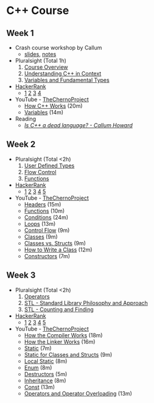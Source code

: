 C++ Course
==========

Week 1
------
- Crash course workshop by Callum
    - [slides](https://hackmd.io/p/S1WA-y7vE#/), [notes](https://hackmd.io/s/S1WA-y7vE)
- Pluralsight (Total 1h)
    1. [Course Overview](https://app.pluralsight.com/player?course=cplusplus-fundamentals-c17&author=kate-gregory&name=be2f2941-118c-4a30-ab60-6eab6b788c19&clip=0&mode=live)
    2. [Understanding C++ in Context](https://app.pluralsight.com/player?course=cplusplus-fundamentals-c17&author=kate-gregory&name=47086895-ee44-46a7-9ed9-5341b623acae&clip=0&mode=live)
    4. [Variables and Fundamental Types](https://app.pluralsight.com/player?course=cplusplus-fundamentals-c17&author=kate-gregory&name=d446663a-7606-432a-b6d8-b9f19b8ee8b6&clip=0&mode=live)
- [HackerRank](https://www.hackerrank.com/domains/cpp)
    - [1](https://www.hackerrank.com/challenges/cpp-hello-world) [2](https://www.hackerrank.com/challenges/cpp-input-and-output) [3](https://www.hackerrank.com/challenges/c-tutorial-basic-data-types) [4](https://www.hackerrank.com/challenges/c-tutorial-conditional-if-else)
- YouTube - [TheChernoProject](https://www.youtube.com/playlist?list=PLlrATfBNZ98dudnM48yfGUldqGD0S4FFb)
    - [How C++ Works](https://www.youtube.com/watch?v=SfGuIVzE_Os&t=61s&list=PLlrATfBNZ98dudnM48yfGUldqGD0S4FFb&index=6) (20m)
    - [Variables](https://youtu.be/zB9RI8_wExo) (14m)
- Reading
    - [_Is C++ a dead language? - Callum Howard_](https://github.com/CallumHoward/cpp_workshop/blob/master/w01/blog01.md)


Week 2
------
- Pluralsight (Total <2h)
    1. [User Defined Types](https://app.pluralsight.com/player?course=cplusplus-fundamentals-c17&author=kate-gregory&name=3ef2ad37-e177-4a23-bfd5-1af4b465b21b&clip=0&mode=live)
    2. [Flow Control](https://app.pluralsight.com/player?course=cplusplus-fundamentals-c17&author=kate-gregory&name=10e2625c-0505-4ef7-b700-e8fd3c59fb94&clip=0&mode=live)
    3. [Functions](https://app.pluralsight.com/player?course=cplusplus-fundamentals-c17&author=kate-gregory&name=6719bf05-5dde-43c4-9623-1ca19ee04611&clip=0&mode=live)
- [HackerRank](https://www.hackerrank.com/domains/cpp)
    - [1](https://www.hackerrank.com/challenges/c-tutorial-struct/problem) [2](https://www.hackerrank.com/challenges/c-tutorial-functions) [3](https://www.hackerrank.com/challenges/c-tutorial-class/problem) [4](https://www.hackerrank.com/challenges/classes-objects/problem) [5](https://www.hackerrank.com/challenges/box-it/problem) 
- YouTube - [TheChernoProject](https://www.youtube.com/playlist?list=PLlrATfBNZ98dudnM48yfGUldqGD0S4FFb)
    - [Headers](https://youtu.be/9RJTQmK0YPI) (15m)
    - [Functions](https://youtu.be/V9zuox47zr0) (10m)
    - [Conditions](https://youtu.be/qEgCT87KOfc) (24m)
    - [Loops](https://youtu.be/_1AwR-un4Hk) (13m)
    - [Control Flow](https://youtu.be/a3IZ8WaIFAA) (9m)
    - [Classes](https://youtu.be/2BP8NhxjrO0) (9m)
    - [Classes vs. Structs](https://youtu.be/fLgTtaqqJp0) (9m)
    - [How to Write a Class](https://youtu.be/3dHBFBw13E0) (12m)
    - [Constructors](https://youtu.be/FXhALMsHwEY) (7m)


Week 3
------
- Pluralsight (Total <2h)
    1. [Operators](https://app.pluralsight.com/player?course=cplusplus-fundamentals-c17&author=kate-gregory&name=b8b7f979-22c1-4c87-b9c4-b43dc69000fa&clip=0&mode=live)
    2. [STL - Standard Library Philosophy and Approach](https://app.pluralsight.com/player?course=beautiful-cplusplus-stl-algorithms&author=kate-gregory&name=beautiful-cplusplus-stl-algorithms-m1&clip=0&mode=live)
    3. [STL - Counting and Finding](https://app.pluralsight.com/player?course=beautiful-cplusplus-stl-algorithms&author=kate-gregory&name=beautiful-cplusplus-stl-algorithms-m2&clip=0&mode=live)
- [HackerRank](https://www.hackerrank.com/domains/cpp)
    - [1](https://www.hackerrank.com/challenges/inheritance-introduction/problem) [2](https://www.hackerrank.com/challenges/rectangle-area/problem) [3](https://www.hackerrank.com/challenges/multi-level-inheritance-cpp/problem) [4](https://www.hackerrank.com/challenges/overloading-ostream-operator/problem) [5](https://www.hackerrank.com/challenges/messages-order/problem)
- YouTube - [TheChernoProject](https://www.youtube.com/playlist?list=PLlrATfBNZ98dudnM48yfGUldqGD0S4FFb)
    - [How the Compiler Works](https://youtu.be/3tIqpEmWMLI) (18m)
    - [How the Linker Works](https://youtu.be/H4s55GgAg0I) (16m)
    - [Static](https://youtu.be/f3FVU-iwNuA) (7m)
    - [Static for Classes and Structs](https://youtu.be/V-BFlMrBtqQ) (9m)
    - [Local Static](https://youtu.be/f7mtWD9GdJ4) (8m)
    - [Enum](https://youtu.be/x55jfOd5PEE) (8m)
    - [Destructors](https://youtu.be/D8cWquReFqw) (5m)
    - [Inheritance](https://youtu.be/X8nYM8wdNRE) (8m)
    - [Const](https://youtu.be/4fJBrditnJU) (13m)
    - [Operators and Operator Overloading](https://youtu.be/mS9755gF66w) (13m)
